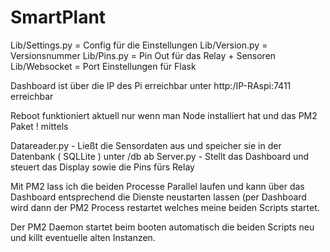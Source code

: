# SmartPlant
 
Lib/Settings.py = Config für die Einstellungen
Lib/Version.py = Versionsnummer
Lib/Pins.py = Pin Out für das Relay + Sensoren
Lib/Websocket = Port Einstellungen für Flask

Dashboard ist über die IP des Pi erreichbar unter http:/IP-RAspi:7411 erreichbar

Reboot funktioniert aktuell nur wenn man Node installiert hat und das PM2 Paket !
mittels 

Datareader.py - Ließt die Sensordaten aus und speicher sie in der Datenbank ( SQLLite ) unter /db ab
Server.py - Stellt das Dashboard und steuert das Display sowie die Pins fürs Relay

Mit PM2 lass ich die beiden Processe Parallel laufen und kann über das Dashboard entsprechend die Dienste neustarten lassen
(per Dashboard wird dann der PM2 Process restartet welches meine beiden Scripts startet. 

Der PM2 Daemon startet beim booten automatisch die beiden Scripts neu und killt eventuelle alten Instanzen.

